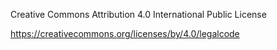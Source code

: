 Creative Commons Attribution 4.0 International Public License

https://creativecommons.org/licenses/by/4.0/legalcode
